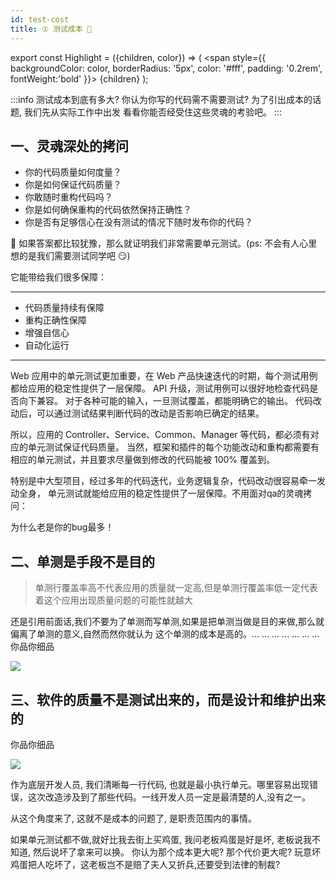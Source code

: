 ```yaml
---
id: test-cost
title: ① 测试成本 🚩
---
```

export const Highlight = ({children, color}) => (
<span
style={{
backgroundColor: color,
borderRadius: '5px',
color: '#fff',
padding: '0.2rem',
fontWeight:'bold'
}}>
{children}
</span>
);

:::info
测试成本到底有多大? 你认为你写的代码需不需要测试? 为了引出成本的话题, 我们先从实际工作中出发
看看你能否经受住这些灵魂的考验吧。
:::


## 一、灵魂深处的拷问

- 你的代码质量如何度量？
- 你是如何保证代码质量？
- 你敢随时重构代码吗？
- 你是如何确保重构的代码依然保持正确性？
- 你是否有足够信心在没有测试的情况下随时发布你的代码？

📢 如果答案都比较犹豫，那么就证明我们非常需要单元测试。(ps: 不会有人心里想的是我们需要测试同学吧 😏)

<Highlight color="#67c239">它能带给我们很多保障：</Highlight>

---
- 代码质量持续有保障
- 重构正确性保障
- 增强自信心
- 自动化运行
---

Web 应用中的单元测试更加重要，在 Web 产品快速迭代的时期，每个测试用例都给应用的稳定性提供了一层保障。 API 升级，测试用例可以很好地检查代码是否向下兼容。 对于各种可能的输入，一旦测试覆盖，都能明确它的输出。 代码改动后，可以通过测试结果判断代码的改动是否影响已确定的结果。

所以，应用的 Controller、Service、Common、Manager 等代码，都必须有对应的单元测试保证代码质量。 当然，框架和插件的每个功能改动和重构都需要有相应的单元测试，并且要求尽量做到修改的代码能被 100% 覆盖到。

特别是中大型项目，经过多年的代码迭代，业务逻辑复杂，代码改动很容易牵一发动全身，
单元测试就能给应用的稳定性提供了一层保障。不用面对qa的灵魂拷问：

<Highlight color="#ff603f">为什么老是你的bug最多！</Highlight>


## 二、单测是手段不是目的

> 单测行覆盖率高不代表应用的质量就一定高,但是单测行覆盖率低一定代表着这个应用出现质量问题的可能性就越大

还是引用前面话,我们不要为了单测而写单测,如果是把单测当做是目的来做,那么就偏离了单测的意义,自然而然你就认为
这个单测的成本是高的。... ... ... ... ... ... ... <Highlight color="#ff603f">你品你细品</Highlight>

![](https://img.springlearn.cn/blog/learn_1618049846000.png)

## 三、软件的质量不是测试出来的，而是设计和维护出来的

<Highlight color="#ff603f">你品你细品</Highlight>

![](https://img.springlearn.cn/blog/learn_1618050237000.png)

作为底层开发人员, 我们清晰每一行代码, 也就是最小执行单元。哪里容易出现错误，这次改造涉及到了那些代码。一线开发人员一定是最清楚的人,没有之一。

从这个角度来了, 这就不是成本的问题了, 是职责范围内的事情。

如果单元测试都不做,就好比我去街上买鸡蛋, 我问老板鸡蛋是好是坏, 老板说我不知道, 然后说坏了拿来可以换。
你认为那个成本更大呢? 那个代价更大呢? 玩意坏鸡蛋把人吃坏了，这老板岂不是赔了夫人又折兵,还要受到法律的制裁?

